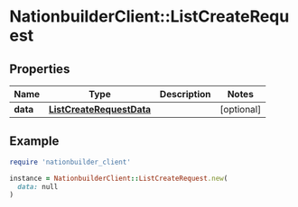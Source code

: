 # NationbuilderClient::ListCreateRequest

## Properties

| Name | Type | Description | Notes |
| ---- | ---- | ----------- | ----- |
| **data** | [**ListCreateRequestData**](ListCreateRequestData.md) |  | [optional] |

## Example

```ruby
require 'nationbuilder_client'

instance = NationbuilderClient::ListCreateRequest.new(
  data: null
)
```

